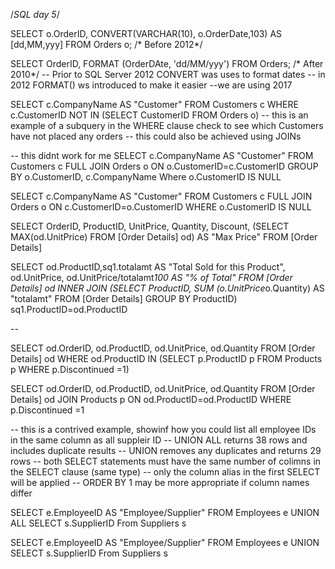 /*SQL day 5*/

SELECT o.OrderID, CONVERT(VARCHAR(10), o.OrderDate,103) AS
[dd,MM,yyy]
FROM Orders o; /* Before 2012*/

SELECT OrderID, FORMAT (OrderDAte, 'dd/MM/yyy')
FROM Orders; /* After 2010*/
-- Prior to SQL Server 2012 CONVERT was uses to format dates
-- in 2012 FORMAT() ws introduced to make it easier
--we are using 2017

SELECT 
c.CompanyName AS "Customer"
FROM Customers c
WHERE c.CustomerID NOT IN
    (SELECT CustomerID FROM Orders o)
-- this is an example of a subquery in the WHERE clause check to see which Customers have not placed any orders
-- this could also be achieved using JOINs


-- this didnt work for me
SELECT 
c.CompanyName AS "Customer"
FROM Customers c
FULL JOIN Orders o ON o.CustomerID=c.CustomerID
GROUP BY o.CustomerID, c.CompanyName
Where o.CustomerID IS NULL

SELECT c.CompanyName AS "Customer"
FROM Customers c
FULL JOIN Orders o ON c.CustomerID=o.CustomerID
WHERE o.CustomerID IS NULL

SELECT OrderID, ProductID, UnitPrice, Quantity, Discount,
    (SELECT MAX(od.UnitPrice) FROM [Order Details] od) AS "Max Price"
FROM [Order Details]


SELECT od.ProductID,sq1.totalamt AS "Total Sold for this Product",
od.UnitPrice, od.UnitPrice/totalamt*100 AS "% of Total"
    FROM [Order Details] od
    INNER JOIN
        (SELECT ProductID, SUM (o.UnitPrice*o.Quantity) AS "totalamt"
        FROM [Order Details]
        GROUP BY ProductID) sq1.ProductID=od.ProductID


-- 
    

SELECT 
od.OrderID, od.ProductID, od.UnitPrice, od.Quantity
FROM [Order Details] od
WHERE od.ProductID 
IN (SELECT p.ProductID p FROM Products p WHERE p.Discontinued =1)

SELECT 
od.OrderID, od.ProductID, od.UnitPrice, od.Quantity
FROM [Order Details] od
JOIN Products p
ON od.ProductID=od.ProductID
WHERE p.Discontinued =1

-- this is a contrived example, showinf how you could list all employee IDs in the same column as all suppleir ID
-- UNION ALL returns 38 rows and includes duplicate results
-- UNION removes any duplicates and returns 29 rows
-- both SELECT statements must have the same number of colimns in the SELECT clause (same type)
-- only the column alias in the first SELECT will be applied
-- ORDER BY  1 may be more appropriate if column names differ

SELECT e.EmployeeID AS "Employee/Supplier"
FROM Employees e
UNION ALL
SELECT s.SupplierID
From Suppliers s 

SELECT e.EmployeeID AS "Employee/Supplier"
FROM Employees e
UNION
SELECT s.SupplierID
From Suppliers s 